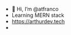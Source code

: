 - 👋 Hi, I’m @atfranco
- Learning MERN stack
- https://arthurdev.tech
- 
<!---
atfranco/atfranco is a ✨ special ✨ repository because its `README.md` (this file) appears on your GitHub profile.
You can click the Preview link to take a look at your changes.
--->
